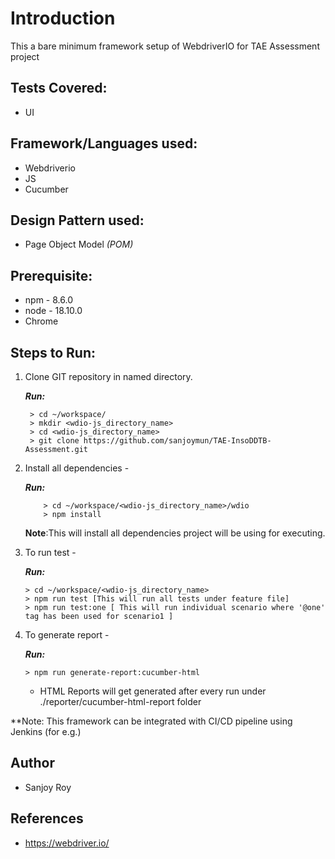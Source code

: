 # Introduction

This a bare minimum framework setup of WebdriverIO for TAE Assessment project

## Tests Covered:

* UI

## Framework/Languages used:

* Webdriverio
* JS
* Cucumber

## Design Pattern used:
* Page Object Model _(POM)_

## Prerequisite:
* npm - 8.6.0
* node - 18.10.0
* Chrome

## Steps to Run:

1. Clone GIT repository in named directory.

   **_Run:_**
    ```
     > cd ~/workspace/
     > mkdir <wdio-js_directory_name>
     > cd <wdio-js_directory_name>
     > git clone https://github.com/sanjoymun/TAE-InsoDDTB-Assessment.git
    ```     
2. Install all dependencies -

   **_Run:_**
    ```
        > cd ~/workspace/<wdio-js_directory_name>/wdio
        > npm install
     ```       
   **Note**:This will install all dependencies project will be using for executing.


3. To run test -

   **_Run:_**
    ```
    > cd ~/workspace/<wdio-js_directory_name>
    > npm run test [This will run all tests under feature file]
    > npm run test:one [ This will run individual scenario where '@one' tag has been used for scenario1 ]
    ```
    
 4. To generate report - 
    
    **_Run:_**
    ```
    > npm run generate-report:cucumber-html
    ```
    - HTML Reports will get generated after every run under ./reporter/cucumber-html-report folder

**Note: This framework can be integrated with CI/CD pipeline using Jenkins (for e.g.)
 
## Author

* Sanjoy Roy

## References

* https://webdriver.io/
